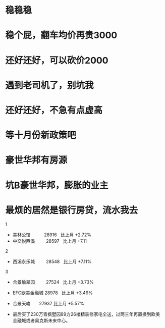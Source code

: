 # 稳稳稳 #

# 稳个屁，翻车均价再贵3000 #

# 还好还好，可以砍价2000 #

# 遇到老司机了，别坑我 #

# 还好还好，不急有点虚高 #

# 等十月份新政策吧 #

# 豪世华邦有房源 #

# 坑B豪世华邦，膨胀的业主 #

# 最烦的居然是银行房贷，流水我去 #

1
- 美林公馆            28916   比上月 +2.72%
- 中交悦西溪          28597   比上月 +7.11

2
- 西溪永乐城          28548   比上月 +7.11%

3
- 合景瑜翠园          27524   比上月 +3.73%
- EFC欧美金融城       28978    比上月 +3.49%
- 合景天峻            27937    比上月 +5.57%


- 最后买了230万青枫墅园89方26楼精装修家电全送，过两三年再置换到欧美金融城或者奥克斯未来中心。
